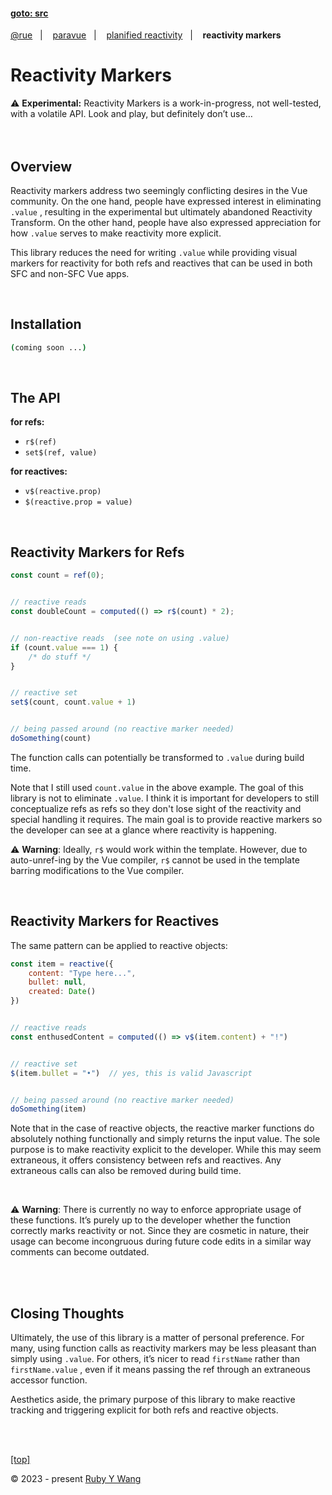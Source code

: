 #### [goto: src](https://github.com/ruby-cube/rue/tree/main/packages/paravue)
[@rue](https://github.com/ruby-cube/rue#goto-src)  &nbsp;&nbsp;|&nbsp; &nbsp;  [paravue](https://github.com/ruby-cube/rue/tree/main/packages/paravue#goto-src)  &nbsp;&nbsp;|&nbsp; &nbsp; [planified reactivity](https://github.com/ruby-cube/rue/tree/main/packages/paravue/docs/planified-reactivity.md#goto-src)  &nbsp;&nbsp;|&nbsp; &nbsp; **reactivity markers**
# Reactivity Markers

<aside>
⚠️ <b>Experimental:</b> Reactivity Markers is a work-in-progress, not well-tested, with a volatile API. Look and play, but definitely don’t use…
</aside>
<br/>
<br/>

## Overview

Reactivity markers address two seemingly conflicting desires in the Vue community. On the one hand, people have expressed interest in eliminating `.value` , resulting in the experimental but ultimately abandoned Reactivity Transform. On the other hand, people have also expressed appreciation for how `.value` serves to make reactivity more explicit.

This library reduces the need for writing `.value` while providing visual markers for reactivity for both refs and reactives that can be used in both SFC and non-SFC Vue apps.

<br/>

## Installation

```bash
(coming soon ...)
```
</br>

## The API

**for refs:**
- `r$(ref)`
- `set$(ref, value)`

**for reactives:**
- `v$(reactive.prop)`
- `$(reactive.prop = value)`

<br/>

## Reactivity Markers for Refs

```ts
const count = ref(0);


// reactive reads
const doubleCount = computed(() => r$(count) * 2);


// non-reactive reads  (see note on using .value)
if (count.value === 1) {
    /* do stuff */
}


// reactive set
set$(count, count.value + 1)


// being passed around (no reactive marker needed)
doSomething(count)
```

The function calls can potentially be transformed to `.value` during build time. 

Note that I still used `count.value` in the above example. The goal of this library is not to eliminate `.value`. I think it is important for developers to still conceptualize refs as refs so they don't lose sight of the reactivity and special handling it requires. The main goal is to provide reactive markers so the developer can see at a glance where reactivity is happening.

⚠️ **Warning**: Ideally, `r$` would work within the template. However, due to auto-unref-ing by the Vue compiler, `r$` cannot be used in the template barring modifications to the Vue compiler.

<br/>

## Reactivity Markers for Reactives

The same pattern can be applied to reactive objects:

```js
const item = reactive({
    content: "Type here...",
    bullet: null,
    created: Date()
})


// reactive reads
const enthusedContent = computed(() => v$(item.content) + "!")


// reactive set
$(item.bullet = "•")  // yes, this is valid Javascript


// being passed around (no reactive marker needed)
doSomething(item)
```

Note that in the case of reactive objects, the reactive marker functions do absolutely nothing functionally and simply returns the input value. The sole purpose is to make reactivity explicit to the developer. While this may seem extraneous, it offers consistency between refs and reactives. Any extraneous calls can also be removed during build time.

<br/>

⚠️ **Warning**: There is currently no way to enforce appropriate usage of these functions. It’s purely up to the developer whether the function correctly marks reactivity or not. Since they are cosmetic in nature, their usage can become incongruous during future code edits in a similar way comments can become outdated.

<br/>
<br/> 

## Closing Thoughts

Ultimately, the use of this library is a matter of personal preference. For many, using function calls as reactivity markers may be less pleasant than simply using `.value`. For others, it’s nicer to read `firstName` rather than `firstName.value` , even if it means passing the ref through an extraneous accessor function. 

Aesthetics aside, the primary purpose of this library to make reactive tracking and triggering explicit for both refs and reactive objects.

<br/>
<br/>

[[top]](https://github.com/ruby-cube/rue/tree/main/packages/paravue/docs/reactivity-markers.md#goto-src)

© 2023 - present [Ruby Y Wang](https://github.com/ruby-cube)
